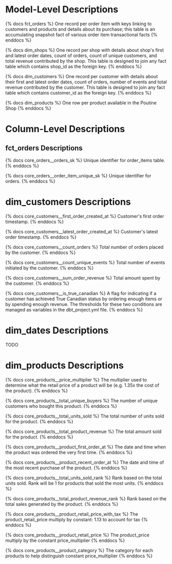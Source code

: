 # Model-Level Descriptions

{% docs fct_orders %}
One record per order item with keys linking to customers and products and
details about its purchase; this table is an accumulating snapshot fact
of various order item transactional facts
{% enddocs %}

{% docs dim_shops %}
One record per shop with details about shop's first and latest order
dates, count of orders, count of unique customers, and total revenue
contributed by the shop. This table is designed to join any fact table
which contains shop_id as the foreign key.
{% enddocs %}

{% docs dim_customers %}
One record per customer with details about their first and latest order
dates, count of orders, number of events and total revenue contributed
by the customer. This table is designed to join any fact table which
contains customer_id as the foreign key.
{% enddocs %}

{% docs dim_products %}
One row per product available in the Poutine Shop
{% enddocs %}

# Column-Level Descriptions

## fct_orders Descriptions

{% docs core_orders__orders_sk %}
Unique identifier for order_items table.
{% enddocs %}

{% docs core_orders__order_item_unique_sk %}
Unique identifier for orders.
{% enddocs %}

# dim_customers Descriptions

{% docs core_customers__first_order_created_at %}
Customer's first order timestamp.
{% enddocs %}

{% docs core_customers__latest_order_created_at %}
Customer's latest order timestamp.
{% enddocs %}

{% docs core_customers__count_orders %}
Total number of orders placed by the customer.
{% enddocs %}

{% docs core_customers__count_unique_events %}
Total number of events initiated by the customer.
{% enddocs %}

{% docs core_customers__sum_order_revenue %}
Total amount spent by the customer.
{% enddocs %}

{% docs core_customers__is_true_canadian %}
A flag for indicating if a customer has achieved True Canadian status by ordering enough items or by spending enough revenue. The thresholds for these two conditions are managed as variables in the dbt_project.yml file.
{% enddocs %}


# dim_dates Descriptions

TODO

# dim_products Descriptions

{% docs core_products__price_multiplier %}
The multiplier used to determine what the retail price of a product will be (e.g. 1.35x the cost of the product).
{% enddocs %}

{% docs core_products__total_unique_buyers %}
The number of unique customers who bought this product.
{% enddocs %}

{% docs core_products__total_units_sold %}
The total number of units sold for the product.
{% enddocs %}

{% docs core_products__total_product_revenue %}
The total amount sold for the product.
{% enddocs %}

{% docs core_products__product_first_order_at %}
The date and time when the product was ordered the very first time.
{% enddocs %}

{% docs core_products__product_recent_order_at %}
The date and time of the most recent purchase of the product.
{% enddocs %}

{% docs core_products__total_units_sold_rank %}
Rank based on the total units sold. Rank will be 1 for products that
sold the most units.
{% enddocs %}

{% docs core_products__total_product_revenue_rank %}
Rank based on the total sales generated by the product.
{% enddocs %}

{% docs core_products__product_retail_price_with_tax %}
The product_retail_price multiply by constant: 1.13 to account for tax
{% enddocs %}

{% docs core_products__product_retail_price %}
The product_price multiply by the constant price_multiplier
{% enddocs %}

{% docs core_products__product_category %}
The category for each products to help distinguish constant price_multiplier
{% enddocs %}
